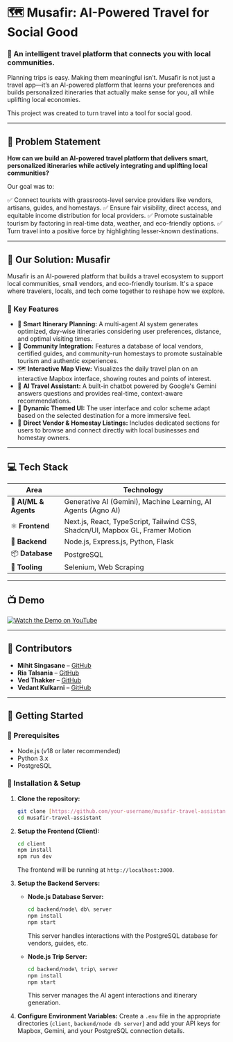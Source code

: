# 🗺️ Musafir: AI-Powered Travel for Social Good

### 🌱 An intelligent travel platform that connects you with local communities.

Planning trips is easy. Making them meaningful isn’t. Musafir is not just a travel app—it’s an AI-powered platform that learns your preferences and builds personalized itineraries that actually make sense for you, all while uplifting local economies.

This project was created to turn travel into a tool for social good.

---

## 🔹 Problem Statement

**How can we build an AI-powered travel platform that delivers smart, personalized itineraries while actively integrating and uplifting local communities?**

Our goal was to:

✅ Connect tourists with grassroots-level service providers like vendors, artisans, guides, and homestays.
✅ Ensure fair visibility, direct access, and equitable income distribution for local providers.
✅ Promote sustainable tourism by factoring in real-time data, weather, and eco-friendly options.
✅ Turn travel into a positive force by highlighting lesser-known destinations.

---

## 🌟 Our Solution: Musafir

Musafir is an AI-powered platform that builds a travel ecosystem to support local communities, small vendors, and eco-friendly tourism. It's a space where travelers, locals, and tech come together to reshape how we explore.

### 🔹 Key Features
- 🧠 **Smart Itinerary Planning:** A multi-agent AI system generates optimized, day-wise itineraries considering user preferences, distance, and optimal visiting times.
- 🤝 **Community Integration:** Features a database of local vendors, certified guides, and community-run homestays to promote sustainable tourism and authentic experiences.
- 🗺️ **Interactive Map View:** Visualizes the daily travel plan on an interactive Mapbox interface, showing routes and points of interest.
- 🤖 **AI Travel Assistant:** A built-in chatbot powered by Google's Gemini answers questions and provides real-time, context-aware recommendations.
- 🎨 **Dynamic Themed UI:** The user interface and color scheme adapt based on the selected destination for a more immersive feel.
- 🏡 **Direct Vendor & Homestay Listings:** Includes dedicated sections for users to browse and connect directly with local businesses and homestay owners.

---

## 💻 Tech Stack

| Area      | Technology |
|------------|---------|
| 🧠 **AI/ML & Agents** | Generative AI (Gemini), Machine Learning, AI Agents (Agno AI) |
| ⚛️ **Frontend** | Next.js, React, TypeScript, Tailwind CSS, Shadcn/UI, Mapbox GL, Framer Motion |
| 🐍 **Backend** | Node.js, Express.js, Python, Flask |
| 📦 **Database** | PostgreSQL |
| 🔧 **Tooling** | Selenium, Web Scraping |

---

## 📺 Demo

[![Watch the Demo on YouTube](https://img.youtube.com/vi/kauukh8hu1k/0.jpg)](https://www.youtube.com/watch?v=kauukh8hu1k)

---

## 👥 Contributors

- **Mihit Singasane** – [GitHub](https://github.com/Mihit10)
- **Ria Talsania** – [GitHub](https://github.com/05q10)
- **Ved Thakker** – [GitHub](https://github.com/godfather979)
- **Vedant Kulkarni** – [GitHub](https://github.com/Vedant-8)

---

## 📌 Getting Started

### 🔧 Prerequisites
- Node.js (v18 or later recommended)
- Python 3.x
- PostgreSQL

### 🚀 Installation & Setup

1.  **Clone the repository:**
    ```bash
    git clone [https://github.com/your-username/musafir-travel-assistant.git](https://github.com/your-username/musafir-travel-assistant.git)
    cd musafir-travel-assistant
    ```

2.  **Setup the Frontend (Client):**
    ```bash
    cd client
    npm install
    npm run dev
    ```
    The frontend will be running at `http://localhost:3000`.

3.  **Setup the Backend Servers:**

    * **Node.js Database Server:**
        ```bash
        cd backend/node\ db\ server
        npm install
        npm start
        ```
        This server handles interactions with the PostgreSQL database for vendors, guides, etc.

    * **Node.js Trip Server:**
        ```bash
        cd backend/node\ trip\ server
        npm install
        npm start
        ```
        This server manages the AI agent interactions and itinerary generation.

4.  **Configure Environment Variables:**
    Create a `.env` file in the appropriate directories (`client`, `backend/node db server`) and add your API keys for Mapbox, Gemini, and your PostgreSQL connection details.
